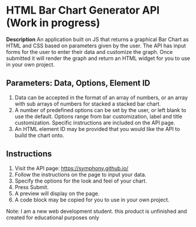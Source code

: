 # HTML Bar Chart Generator API (Work in progress)

**Description**
An application built on JS that returns a graphical Bar Chart as HTML and CSS based on parameters given by the user. The API has input forms for the user to enter their data and customize the graph. Once submitted it will render the graph and return an HTML widget for you to use in your own project. 

**Parameters:**
Data, Options, Element ID
--
1. Data can be accepted in the format of an array of numbers, or an array with sub arrays of numbers for stacked a stacked bar chart. 
2. A number of predefined options can be set by the user, or left blank to use the default. Options range from bar customization, label and title customization. Specific instructions are included on the API page. 
3. An HTML element ID may be provided that you would like the API to build the chart onto.

**Instructions**
--
1. Visit the API page: https://symphony.github.io/
2. Follow the instructions on the page to input your data.
3. Specify the options for the look and feel of your chart.
4. Press Submit.
5. A preview will display on the page.
6. A code block may be copied for you to use in your own project.

Note: I am a new web development student. this product is unfinished and created for educational purposes only
